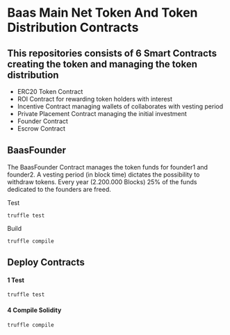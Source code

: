 # Baas Main Net Token And Token Distribution Contracts

## This repositories consists of 6 Smart Contracts creating the token and managing the token distribution

* ERC20 Token Contract
* ROI Contract for rewarding token holders with interest
* Incentive Contract managing wallets of collaborates with vesting period
* Private Placement Contract managing the initial investment 
* Founder Contract
* Escrow Contract


## BaasFounder

The BaasFounder Contract manages the token funds for founder1 and founder2.
A vesting period (in block time) dictates the possibility to withdraw tokens.
Every year (2.200.000 Blocks) 25% of the funds dedicated to the founders are
freed.

Test
   
    truffle test
   
Build

    truffle compile
    


## Deploy Contracts

#### 1 Test
   
    truffle test
   
#### 4 Compile Solidity

    truffle compile
    
    
    